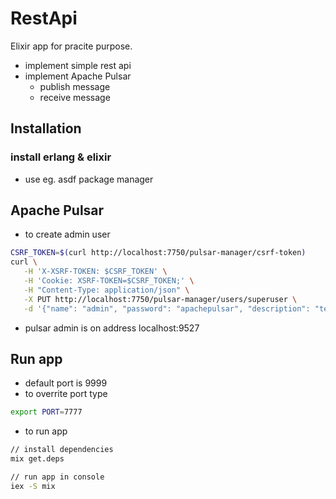 # RestApi

Elixir app for pracite purpose.
- implement simple rest api
- implement Apache Pulsar
  - publish message
  - receive message

## Installation

### install erlang & elixir
- use eg. asdf package manager

## Apache Pulsar
- to create admin user
```bash
CSRF_TOKEN=$(curl http://localhost:7750/pulsar-manager/csrf-token)
curl \
   -H 'X-XSRF-TOKEN: $CSRF_TOKEN' \
   -H 'Cookie: XSRF-TOKEN=$CSRF_TOKEN;' \
   -H "Content-Type: application/json" \
   -X PUT http://localhost:7750/pulsar-manager/users/superuser \
   -d '{"name": "admin", "password": "apachepulsar", "description": "test", "email": "username@test.org"}'
```
- pulsar admin is on address localhost:9527

## Run app
- default port is 9999
- to overrite port type
```bash
export PORT=7777
```
- to run app
```bash
// install dependencies
mix get.deps

// run app in console
iex -S mix      
```




